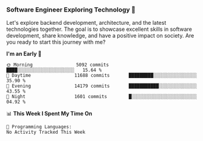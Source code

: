 ### Software Engineer Exploring Technology 🚀 

Let's explore backend development, architecture, and the latest technologies together. The goal is to showcase excellent skills in software development, share knowledge, and have a positive impact on society. Are you ready to start this journey with me?

<!--START_SECTION:waka-->
**I'm an Early 🐤** 

```text
🌞 Morning                5092 commits        ████░░░░░░░░░░░░░░░░░░░░░   15.64 % 
🌆 Daytime                11688 commits       █████████░░░░░░░░░░░░░░░░   35.90 % 
🌃 Evening                14179 commits       ███████████░░░░░░░░░░░░░░   43.55 % 
🌙 Night                  1601 commits        █░░░░░░░░░░░░░░░░░░░░░░░░   04.92 % 
```


📊 **This Week I Spent My Time On** 

```text
💬 Programming Languages: 
No Activity Tracked This Week
```


<!--END_SECTION:waka-->
